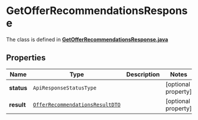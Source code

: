 

# GetOfferRecommendationsResponse

The class is defined in **[GetOfferRecommendationsResponse.java](../../src/main/java/org/openapitools/model/GetOfferRecommendationsResponse.java)**

## Properties

Name | Type | Description | Notes
------------ | ------------- | ------------- | -------------
**status** | `ApiResponseStatusType` |  |  [optional property]
**result** | [`OfferRecommendationsResultDTO`](OfferRecommendationsResultDTO.md) |  |  [optional property]




